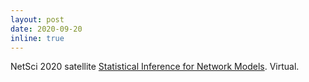 ```yaml
---
layout: post
date: 2020-09-20
inline: true
---
```


NetSci 2020 satellite [Statistical Inference for Network Models](https://sinm.network/). Virtual.
